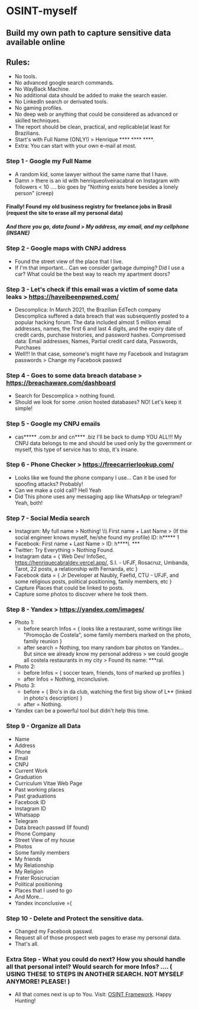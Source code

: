 # OSINT-myself

## Build my own path to capture sensitive data available online
## Rules:
  - No tools.
  - No advanced google search commands.
  - No WayBack Machine.
  - No additional data should be added to make the search easier.
  - No LinkedIn search or derivated tools.
  - No gaming profiles.
  - No deep web or anything that could be considered as advanced or skilled techniques.
  - The report should be clean, practical, and replicable(at least for Brazilians.
  - Start's with Full Name (ONLY!) > Henrique **** **** ****.
  - Extra: You can start with your own e-mail at most.


### Step 1 - Google my Full Name
- A random kid, some lawyer without the same name that I have.
- Damn > there is an id with henriqueoliveiracabral on Instagram with followers < 10 .... bio goes by "Nothing exists here besides a lonely person" (creep) 
#### Finally! Found my old business registry for freelance jobs in Brasil (request the site to erase all my personal data)
##### And there you go, data found > My address, my email, and my cellphone (INSANE)


### Step 2 - Google maps with CNPJ address
- Found the street view of the place that I live.
- If I'm that important... Can we consider garbage dumping? Did I use a car? What could be the best way to reach my apartment doors?


### Step 3 - Let's check if this email was a victim of some data leaks > https://haveibeenpwned.com/
- Descomplica: In March 2021, the Brazilian EdTech company Descomplica suffered a data breach that was subsequently posted to a popular hacking forum. The data included almost 5 million email addresses, names, the first 6 and last 4 digits, and the expiry date of credit cards, purchase histories, and password hashes.
Compromised data: Email addresses, Names, Partial credit card data, Passwords, Purchases
- Well!!! In that case, someone's might have my Facebook and Instagram passwords > Change my Facebook passwd


### Step 4 - Goes to some data breach database > https://breachaware.com/dashboard
- Search for Descomplica > nothing found.
- Should we look for some .onion hosted databases? NO! Let's keep it simple!


### Step 5 - Google my CNPJ emails
- cas***** .com.br and cn**** .biz I'll be back to dump YOU ALL!!! My CNPJ data belongs to me and should be used only by the government or myself, this type of service has to stop, it's insane.


### Step 6 - Phone Checker > https://freecarrierlookup.com/
- Looks like we found the phone company I use... Can it be used for spoofing attacks? Probably!
- Can we make a cold call? Hell Yeah
- Did This phone uses any messaging app like WhatsApp or telegram? Yeah, both!


### Step 7 - Social Media search
- Instagram: My full name > Nothing! \\\\\ First name + Last Name > (If the social engineer knows myself, he/she found my profile) ID: h***** 1
- Facebook: First name + Last Name > ID: h****l. ***
- Twitter: Try Everything > Nothing Found.
- Instagram data = { Web Dev/ InfoSec, https://henriquecabraldev.vercel.app/, S.I. - UFJF, Rosacruz, Umbanda, Tarot, 22 posts, a relationship with Fernanda, etc }
- Facebook data = { Jr Developer at Naubly, Faefid, CTU - UFJF, and some religious posts, political positioning, family members, etc }
- Capture Places that could be linked to posts.
- Capture some photos to discover where he took them.


### Step 8 - Yandex > https://yandex.com/images/
- Photo 1:
  * before search Infos = { looks like a restaurant, some writings like "Promoção de Costela", some family members marked on the photo, family reunion }
  * after search = Nothing, too many random bar photos on Yandex... But since we already know my personal address > we could google all costela restaurants in my city > Found its name: ***ral.
- Photo 2:
  * before Infos = { soccer team, friends, tons of marked up profiles }
  * after Infos = Nothing, inconclusive.
- Photo 3:
  * before = { Bro's in da club, watching the first big show of L** (linked in photo's description) }
  * after = Nothing.
- Yandex can be a powerful tool but didn't help this time.


### Step 9 - Organize all Data
- Name
- Address
- Phone
- Email
- CNPJ
- Current Work
- Graduation
- Curriculum Vitae Web Page
- Past working places
- Past graduations
- Facebook ID
- Instagram ID
- Whatsapp
- Telegram
- Data breach passwd (If found)
- Phone Company
- Street View of my house
- Photos
- Some family members
- My friends
- My Relationship
- My Religion
- Frater Rosicrucian
- Political positioning
- Places that I used to go
- And More...
- Yandex inconclusive =(


### Step 10 - Delete and Protect the sensitive data.
- Changed my Facebook passwd.
- Request all of those prospect web pages to erase my personal data.
- That's all.


### Extra Step - What you could do next? How you should handle all that personal intel? Would search for more Infos? .... ( USING THESE 10 STEPS IN ANOTHER SEARCH. NOT MYSELF ANYMORE! PLEASE! )
- All that comes next is up to You. Visit: <a href="https://osintframework.com/">OSINT Framework</a>. Happy Hunting!
